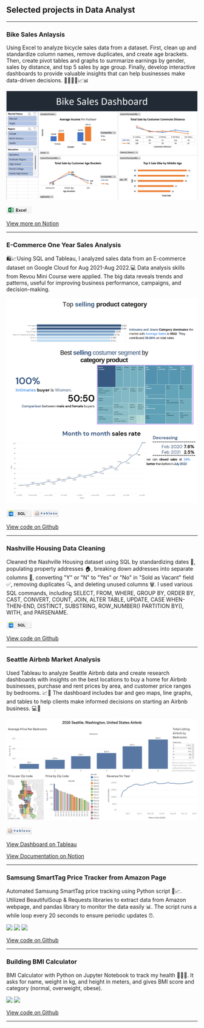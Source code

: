 ## Selected projects in Data Analyst

---

### Bike Sales Anlaysis

Using Excel to analyze bicycle sales data from a dataset. First, clean up and standardize column names, remove duplicates, and create age brackets. Then, create pivot tables and graphs to summarize earnings by gender, sales by distance, and top 5 sales by age group. Finally, develop interactive dashboards to provide valuable insights that can help businesses make data-driven decisions. 🚴‍♂️🚴‍♀️📈📊

<img src="images\AnalyzingBikeSaleData.png?raw=true" />

[![](images\Excel.png)](#)

[View more on Notion](https://silicon-garden-1fa.notion.site/Analyzing-Bike-Sale-Data-96ef32162cc543b5a2ef87c71f87e797)

---

### E-Commerce One Year Sales Analysis

🛍️📈Using SQL and Tableau, I analyzed sales data from an E-commerce dataset on Google Cloud for Aug 2021-Aug 2022.💻 Data analysis skills from Revou Mini Course were applied. The big data reveals trends and patterns, useful for improving business performance, campaigns, and decision-making.

<img src="images\E-com.png?raw=true" />

[![](images\SQL.png)](#) [![](images\tableau.png)](#)

[View code on Github](https://github.com/fathinafif/E-Commerce_Sales_Analysis)

---

### Nashville Housing Data Cleaning

Cleaned the Nashville Housing dataset using SQL by standardizing dates 📅, populating property addresses 🏠, breaking down addresses into separate columns 📍, converting "Y" or "N" to "Yes" or "No" in "Sold as Vacant" field ✅, removing duplicates 🔍, and deleting unused columns 🗑️. I used various SQL commands, including SELECT, FROM, WHERE, GROUP BY, ORDER BY, CAST, CONVERT, COUNT, JOIN, ALTER TABLE, UPDATE, CASE WHEN-THEN-END, DISTINCT, SUBSTRING, ROW_NUMBER() PARTITION BY(), WITH, and PARSENAME.

[![](images\SQL.png)](#)

[View code on Github](https://github.com/fathinafif/NashvilleHousing_DataCleaning)

---

### Seattle Airbnb Market Analysis

Used Tableau to analyze Seattle Airbnb data and create research dashboards with insights on the best locations to buy a home for Airbnb businesses, purchase and rent prices by area, and customer price ranges by bedrooms. 📈🌟 The dashboard includes bar and geo maps, line graphs, and tables to help clients make informed decisions on starting an Airbnb business. 💻🏡

<img src="images\Airbnb_Dashboard.png?raw=true" />

[![](images\tableau.png)](#)

[View Dashboard on Tableau](https://public.tableau.com/app/profile/fathin.afif/viz/2016SeattleWashingtonUnitedStatesAirbnb/Dashboard1#3)
<br>

[View Documentation on Notion](https://lnkd.in/gBbRfH-c)

---

### Samsung SmartTag Price Tracker from Amazon Page

Automated Samsung SmartTag price tracking using Python script 🤖📈. Utilized BeautifulSoup & Requests libraries to extract data from Amazon webpage, and pandas library to monitor the data easily 📊. The script runs a while loop every 20 seconds to ensure periodic updates ⏰.

[![](https://img.shields.io/badge/Python-white?logo=Python)](#) [![](https://img.shields.io/badge/Jupyter-white?logo=Jupyter)](#) [![](https://img.shields.io/badge/Anaconda-white?logo=anaconda)](#)

[View code on Github](https://github.com/fathinafif/Samsung_SmartTag_Price_Tracker)

---

### Building BMI Calculator

BMI Calculator with Python on Jupyter Notebook to track my health 🏋️‍♀️💪. It asks for name, weight in kg, and height in meters, and gives BMI score and category (normal, overweight, obese).

[![](https://img.shields.io/badge/Python-white?logo=Python)](#) [![](https://img.shields.io/badge/Jupyter-white?logo=Jupyter)](#)

[View code on Github](https://github.com/fathinafif/BMI_Calculator)

---

<!-- ## Skills-based projects

A selection of smaller projects demonstrating specific data analysis skills.

- Cyclist Bike Share Analysis
- Nashville Housing Data Cleaning Using SQL
- Seattle Airbnb Market Analysis Using Tableau
- Samsung SmartTag Price Tracker Script using Python and BeautifulSoup
- BMI Calculator Using Python
-->
